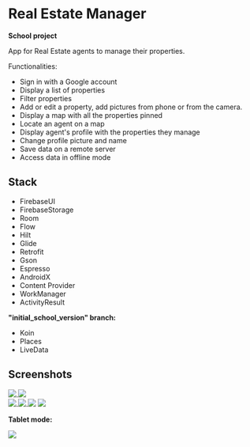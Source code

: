 # Real Estate Manager
**School project**

App for Real Estate agents to manage their properties.

Functionalities:
- Sign in with a Google account
- Display a list of properties
- Filter properties
- Add or edit a property, add pictures from phone or from the camera.
- Display a map with all the properties pinned
- Locate an agent on a map
- Display agent's profile with the properties they manage
- Change profile picture and name
- Save data on a remote server
- Access data in offline mode

## Stack

- FirebaseUI
- FirebaseStorage
- Room
- Flow
- Hilt
- Glide
- Retrofit
- Gson
- Espresso
- AndroidX
- Content Provider
- WorkManager
- ActivityResult

**"initial_school_version" branch:**
 - Koin
 - Places
 - LiveData

## Screenshots
![](screenshots/list_properties.png).![](screenshots/property_detail.png)  
![](screenshots/add_address.png).![](screenshots/main_info.png).![](screenshots/add_pictures.png)
![](screenshots/filter.png)

**Tablet mode:**

![](screenshots/tablet.png)



